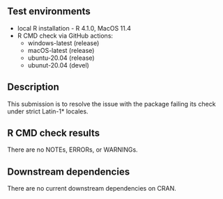 ## Test environments
* local R installation - R 4.1.0, MacOS 11.4
* R CMD check via GitHub actions:
  * windows-latest (release)
  * macOS-latest (release)
  * ubuntu-20.04 (release)
  * ubunut-20.04 (devel)

## Description

This submission is to resolve the issue with the package failing its check under strict Latin-1* locales.

## R CMD check results

There are no NOTEs, ERRORs, or WARNINGs.


## Downstream dependencies

There are no current downstream dependencies on CRAN.

